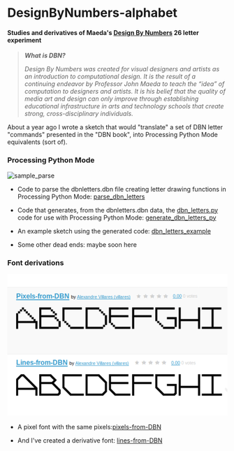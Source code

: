 # DesignByNumbers-alphabet

#### Studies and derivatives of Maeda's [Design By Numbers](https://dbn.media.mit.edu/whatisdbn.html) 26 letter experiment

>***What is DBN?***
>
>*Design By Numbers was created for visual designers and artists as an introduction to computational design. It is the result of a continuing endeavor by Professor John Maeda to teach the “idea” of computation to designers and artists. It is his belief that the quality of media art and design can only improve through establishing educational infrastructure in arts and technology schools that create strong, cross-disciplinary individuals.*

About a year ago I wrote a sketch that would "translate" a set of DBN letter "commands" presented in the "DBN book", into Processing Python Mode equivalents (sort of).

### Processing Python Mode

![sample_parse](https://raw.githubusercontent.com/villares/DesignByNumbers-alphabet/master/parse_dbn_letters/sample_parse.png)

- Code to parse the dbnletters.dbn file creating letter drawing functions in Processing Python Mode: [parse_dbn_letters](https://github.com/villares/DesignByNumbers-alphabet/tree/master/parse_dbn_letters)

- Code that generates, from the dbnletters.dbn data, the [dbn_letters.py](https://github.com/villares/DesignByNumbers-alphabet/tree/master/dbn_letters_example/dbn_letters.py) code for use with Processing Python Mode: [generate_dbn_letters_py](https://github.com/villares/DesignByNumbers-alphabet/tree/master/generate_dbn_letters_py) 

- An example sketch using the generated code: [dbn_letters_example](https://github.com/villares/DesignByNumbers-alphabet/tree/master/dbn_letters_example)

- Some other dead ends: maybe soon here

### Font derivations

![image](fontstruct.png)

- A pixel font with the same pixels:[pixels-from-DBN](https://fontstruct.com/fontstructions/show/1628742/pixels-from-dbn)

- And I've created a derivative font: [lines-from-DBN](https://fontstruct.com/fontstructions/show/1628754/)
